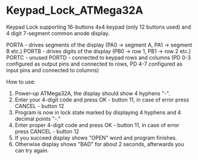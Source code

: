 # Keypad_Lock_ATMega32A

Keypad Lock supporting 16-buttons 4x4 keypad (only 12 buttons used) and 4 digit 7-segment common anode display.

PORTA - drives segments of the display (PA0 -> segment A, PA1 -> segment B etc.)
PORTB - drives digits of the display   (PB0 -> row 1, PB1 -> row 2 etc.)
PORTC - unused
PORTD - connected to keypad rows and columns (PD 0-3 configured as output pins and connected to rows, PD 4-7 configured as input pins and connected to columns)

How to use:
1. Power-up ATMega32A, the display should show 4 hyphens "-".
2. Enter your 4-digit code and press OK - button 11, in case of error press CANCEL - button 12
3. Program is now in lock state marked by displaying 4 hyphens and 4 decimal points "-."
4. Enter proper 4-digit code and press OK - button 11, in case of error press CANCEL - button 12
5. If you succeed display shows "OPEN" word and program finishes. 
6. Otherwise display shows "BAD" for about 2 seconds, afterwards you can try again.
